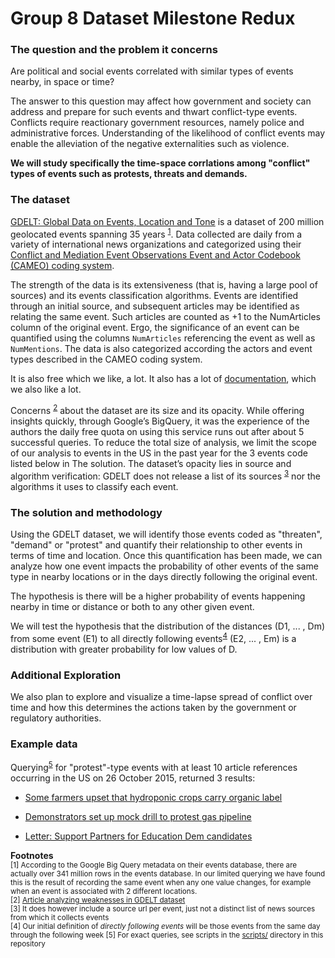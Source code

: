 # Group 8 Dataset Milestone Redux

### The question and the problem it concerns

Are political and social events correlated with similar types of events nearby, in space or time?

The answer to this question may affect how government and society can address and prepare for such events and thwart conflict-type events. Conflicts require reactionary government resources, namely police and administrative forces. Understanding of the likelihood of conflict events may enable the alleviation of the negative externalities such as violence.

**We will study specifically the time-space corrlations among "conflict" types of events such as protests, threats and demands.**

### The dataset

[GDELT: Global Data on Events, Location and Tone](http://gdeltproject.org/data.html) is a dataset of 200 million geolocated events spanning 35 years <sup>[1](#341mill)</sup>. Data collected are daily from a variety of international news organizations and categorized using their [Conflict and Mediation Event Observations Event and Actor Codebook (CAMEO) coding system](http://data.gdeltproject.org/documentation/CAMEO.Manual.1.1b3.pdf).

The strength of the data is its extensiveness (that is, having a large pool of sources) and its events classification algorithms. Events are identified through an initial source, and subsequent articles may be identified as relating the same event. Such articles are counted as +1 to the NumArticles column of the original event. Ergo, the significance of an event can be quantified using the columns `NumArticles` referencing the event as well as `NumMentions`. The data is also categorized according the actors and event types described in the CAMEO coding system.

It is also free which we like, a lot. It also has a lot of [documentation](http://gdeltproject.org/data.html#documentation), which we also like a lot.

Concerns <sup>[2](#gdelt-weaknesses)</sup> about the dataset are its size and its opacity. While offering insights quickly, through Google’s BigQuery, it was the experience of the authors the daily  free quota on using this service runs out after about 5 successful queries. To reduce the total size of analysis, we limit the scope of our analysis to events in the US in the past year for the 3 events code listed below in The solution. The dataset’s opacity lies in source and algorithm verification: GDELT does not release a list of its sources <sup>[3](#sourceurls)</sup> nor the algorithms it uses to classify each event.

### The solution and methodology

Using the GDELT dataset, we will identify those events coded as "threaten", "demand" or "protest" and quantify their relationship to other events in terms of time and location. Once this quantification has been made, we can analyze how one event impacts the probability of other events of the same type in nearby locations or in the days directly following the original event.

The hypothesis is there will be a higher probability of events happening nearby in time or distance or both to any other given event.

We will test the hypothesis that the distribution of the distances (D1, ... , Dm) from some event (E1) to all directly following events<sup>[4](#directly-following-events)</sup> (E2, ... , Em) is a distribution with greater probability for low values of D.

### Additional Exploration

We also plan to explore and visualize a time-lapse spread of conflict over time and how this determines the actions taken by the government or regulatory authorities. 


### Example data

Querying<sup>[5](#see-scripts)</sup> for "protest"-type events with at least 10 article references occurring in the US on 26 October 2015, returned 3 results:

* [Some farmers upset that hydroponic crops carry organic label](http://www.sfgate.com/news/science/article/Some-Vermont-farmers-to-protest-possible-organic-6590183.php)

* [Demonstrators set up mock drill to protest gas pipeline](http://marcellus.com/news/id/130770/demonstrators-set-up-mock-drill-to-protest-gas-pipeline/)

* [Letter: Support Partners for Education Dem candidates](http://www.mainlinemedianews.com/articles/2015/10/25/main_line_suburban_life/news/doc5629431998829663782224.txt)



**Footnotes**
<br />
<sub>
[1] <a name="341mill">According to the Google Big Query metadata on their events database, there are actually over 341 million rows in the events database. In our limited querying we have found this is the result of recording the same event when any one value changes, for example when an event is associated with 2 different locations.</a>
</sub>
<br />
<sub>
[2] <a name="gdelt-weaknesses" href="http://politicalviolenceataglance.org/2014/02/20/raining-on-the-parade-some-cautions-regarding-the-global-database-of-events-language-and-tone-dataset/">Article analyzing weaknesses in GDELT dataset</a>
</sub>
<br />
<sub>
[3] <a name="sourceurls">It does however include a source url per event, just not a distinct list of news sources from which it collects events</a>
</sub>
<br />
<sub>
[4] <a name="directly-following-events">Our initial definition of *directly following events* will be those events from the same day through the following week</a>
</sub>
<sub>
[5] <a name="see-scripts">For exact queries, see scripts in the [scripts/](scripts/) directory in this repository</a>
</sub>

